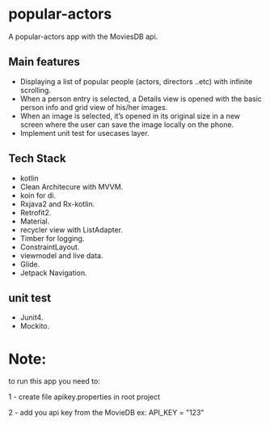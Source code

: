 # popular-actors
A popular-actors app with the MoviesDB api.

## Main features
- Displaying a list of popular people (actors, directors ..etc) with infinite scrolling.
- When a person entry is selected, a Details view is opened with the basic person info and grid view of his/her images.
- When an image is selected, it’s opened in its original size in a new screen where the user can save the image locally on the phone.
- Implement unit test for usecases layer.

## Tech Stack
- kotlin 
- Clean Architecure with MVVM.
- koin for di.
- Rxjava2 and Rx-kotlin.
- Retrofit2.
- Material.
- recycler view with ListAdapter.
- Timber for logging.
- ConstraintLayout.
- viewmodel and live data.
- Glide.
- Jetpack Navigation.

## unit test
- Junit4.
- Mockito.

# Note:
 to run this app you need to:

1 - create file apikey.properties in root project

2 - add you api key from the MovieDB ex: API_KEY = "123"

 
